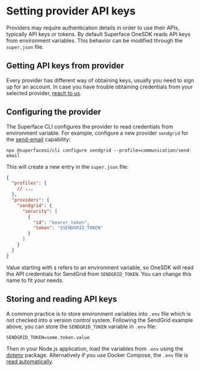 # Setting provider API keys

Providers may require authentication details in order to use their APIs, typically API keys or tokens. By default Superface OneSDK reads API keys from environment variables. This behavior can be modified through the `super.json` file.

## Getting API keys from provider

Every provider has different way of obtaining keys, usually you need to sign up for an account. In case you have trouble obtaining credentials from your selected provider, [reach to us](../support.mdx).

## Configuring the provider

The Superface CLI configures the provider to read credentials from environment variable. For example, configure a new provider `sendgrid` for the [send-email](https://superface.ai/communication/send-email) capability:

```shell
npx @superfaceai/cli configure sendgrid --profile=communication/send-email
```

This will create a new entry in the `super.json` file:

```json title="superface/super.json" {9-10}
{
  "profiles": {
    // ...
  },
  "providers": {
    "sendgrid": {
      "security": [
        {
          "id": "bearer_token",
          "token": "$SENDGRID_TOKEN"
        }
      ]
    }
  }
}
```

Value starting with `$` refers to an environment variable, so OneSDK will read the API credentials for SendGrid from `SENDGRID_TOKEN`. You can change this name to fit your needs.

## Storing and reading API keys

A common practice is to store environment variables into `.env` file which is not checked into a version control system. Following the SendGrid example above, you can store the `SENDGRID_TOKEN` variable in `.env` file:

```title=".env"
SENDGRID_TOKEN=some.token.value
```

Then in your Node.js application, load the variables from `.env` using the [dotenv](https://www.npmjs.com/package/dotenv) package. Alternatively if you use Docker Compose, the `.env` file is [read automatically](https://docs.docker.com/compose/environment-variables/).
